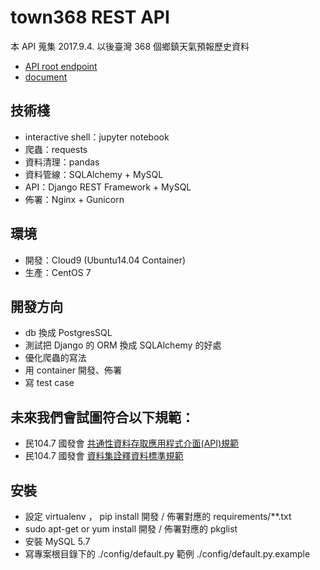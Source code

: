 # town368 REST API 
本 API 蒐集 2017.9.4. 以後臺灣 368 個鄉鎮天氣預報歷史資料
- [API root endpoint](https://town368.csie.ntu.edu.tw)
- [document](https://wyde.github.io/town368)

## 技術棧
- interactive shell：jupyter notebook
- 爬蟲：requests
- 資料清理：pandas
- 資料管線：SQLAlchemy + MySQL
- API：Django REST Framework + MySQL
- 佈署：Nginx + Gunicorn

## 環境
- 開發：Cloud9 (Ubuntu14.04 Container)
- 生產：CentOS 7

## 開發方向
- db 換成 PostgresSQL
- 測試把 Django 的 ORM 換成 SQLAlchemy 的好處
- 優化爬蟲的寫法
- 用 container 開發、佈署
- 寫 test case

## 未來我們會試圖符合以下規範：
- 民104.7 國發會 [共通性資料存取應用程式介面(API)規範](http://file.data.gov.tw/opendatafile/%E5%85%B1%E9%80%9A%E6%80%A7%E8%B3%87%E6%96%99%E5%AD%98%E5%8F%96%E6%87%89%E7%94%A8%E7%A8%8B%E5%BC%8F%E4%BB%8B%E9%9D%A2API%E8%A6%8F%E7%AF%84.pdf)
- 民104.7 國發會 [資料集詮釋資料標準規範](http://file.data.gov.tw/opendatafile/%E8%B3%87%E6%96%99%E9%9B%86%E8%A9%AE%E9%87%8B%E8%B3%87%E6%96%99%E6%A8%99%E6%BA%96%E8%A6%8F%E7%AF%84.pdf)

## 安裝
- 設定 virtualenv ， pip install 開發 / 佈署對應的 requirements/**.txt
- sudo apt-get or yum install 開發 / 佈署對應的 pkglist
- 安裝 MySQL 5.7
- 寫專案根目錄下的 ./config/default.py 範例 ./config/default.py.example
